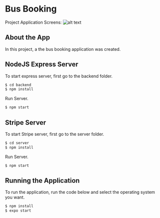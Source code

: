 # Bus Booking

Project Application Screens:
![alt text](https://lh3.googleusercontent.com/d/1wNtEWvn__zlNeFC3KgruK1kmhGdoVp5d "Logo Title Text 1")

## About the App

In this project, a the bus booking application was created.

## NodeJS Express Server

To start express server, first go to the backend folder.

```sh
$ cd backend
$ npm install
```

Run Server.

```sh
$ npm start
```

## Stripe Server

To start Stripe server, first go to the server folder.

```sh
$ cd server
$ npm install
```

Run Server.

```sh
$ npm start
```

## Running the Application

To run the application, run the code below and select the operating system you want.

```sh
$ npm install
$ expo start
```
